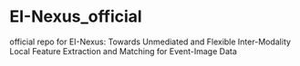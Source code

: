 # EI-Nexus_official
official repo for EI-Nexus: Towards Unmediated and Flexible Inter-Modality Local Feature Extraction and Matching for Event-Image Data
